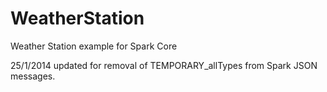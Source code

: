 WeatherStation
==============

Weather Station example for Spark Core

25/1/2014 updated for removal of TEMPORARY_allTypes from Spark JSON messages.
